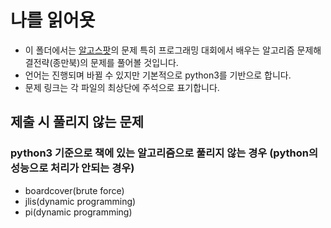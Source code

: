 # 나를 읽어욧

* 이 폴더에서는 [알고스팟](https://www.algospot.com/)의 문제 특히 프로그래밍 대회에서 배우는 알고리즘 문제해결전략(종만북)의 문제를 풀어볼 것입니다.
* 언어는 진행되며 바뀔 수 있지만 기본적으로 python3를 기반으로 합니다.
* 문제 링크는 각 파일의 최상단에 주석으로 표기합니다.

## 제출 시 풀리지 않는 문제

### python3 기준으로 책에 있는 알고리즘으로 풀리지 않는 경우 (python의 성능으로 처리가 안되는 경우)

* boardcover(brute force)
* jlis(dynamic programming)
* pi(dynamic programming)
